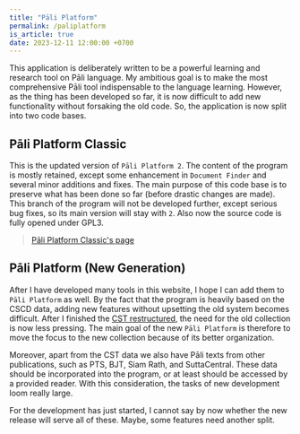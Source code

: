 ```yaml
---
title: "Pāli Platform"
permalink: /paliplatform
is_article: true
date: 2023-12-11 12:00:00 +0700
---
```


This application is deliberately written to be a powerful learning and research tool on Pāli language. My ambitious goal is to make the most comprehensive Pāli tool indispensable to the language learning. However, as the thing has been developed so far, it is now difficult to add new functionality without forsaking the old code. So, the application is now split into two code bases.

## Pāli Platform Classic

This is the updated version of `Pāli Platform 2`. The content of the program is mostly retained, except some enhancement in `Document Finder` and several minor additions and fixes. The main purpose of this code base is to preserve what has been done so far (before drastic changes are made). This branch of the program will not be developed further, except serious bug fixes, so its main version will stay with `2`. Also now the source code is fully opened under GPL3.

> [Pāli Platform Classic's page](/ppclassic)


## Pāli Platform (New Generation)

After I have developed many tools in this website, I hope I can add them to `Pāli Platform` as well. By the fact that the program is heavily based on the CSCD data, adding new features without upsetting the old system becomes difficult. After I finished the [CST restructured](/cstpage), the need for the old collection is now less pressing. The main goal of the new `Pāli Platform` is therefore to move the focus to the new collection because of its better organization.

Moreover, apart from the CST data we also have Pāli texts from other publications, such as PTS, BJT, Siam Rath, and SuttaCentral. These data should be incorporated into the program, or at least should be accessed by a provided reader. With this consideration, the tasks of new development loom really large.

For the development has just started, I cannot say by now whether the new release will serve all of these. Maybe, some features need another split.
